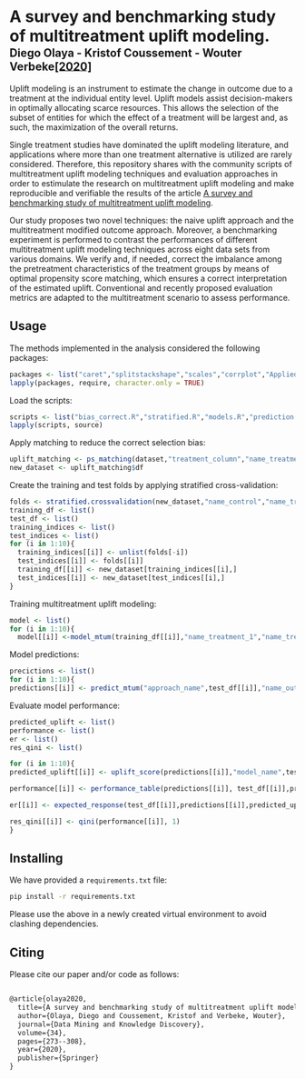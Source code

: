 # A survey and benchmarking study of multitreatment uplift modeling. </br><sub><sub>Diego Olaya - Kristof Coussement - Wouter Verbeke[[2020]](https://doi.org/10.1007/s10618-019-00670-y)</sub></sub>
Uplift modeling is an instrument to estimate the change in outcome due to a treatment at the individual entity level. Uplift models assist decision-makers in optimally allocating scarce resources. This allows the selection of the subset of entities for which the effect of a treatment will be largest and, as such, the maximization of the overall returns. 

Single treatment studies have dominated the uplift modeling literature, and applications where more than one treatment alternative is utilized are rarely considered. Therefore, this repository shares with the community scripts of multitreatment uplift modeling techniques and evaluation approaches in order to estimulate the research on multitreatment uplift modeling and make reproducible and verifiable the results of the article [A survey and benchmarking study of multitreatment uplift modeling](https://link.springer.com/article/10.1007/s10618-019-00670-y).

Our study proposes two novel techniques: the naive uplift approach and the multitreatment modified outcome approach. Moreover, a benchmarking experiment is performed to contrast the performances of different multitreatment uplift modeling techniques across eight data sets from various domains. We verify and, if needed, correct the imbalance among the pretreatment characteristics of the treatment groups by means of optimal propensity score matching, which ensures a correct interpretation of the estimated uplift. Conventional and recently proposed evaluation metrics are adapted to the multitreatment scenario to assess performance. 

## Usage
The methods implemented in the analysis considered the following packages:

```r
packages <- list("caret","splitstackshape","scales","corrplot","AppliedPredictiveModeling","ggplot2","uplift","plyr","ggpubr","moments","stringr","sas7bdat","randomForest","nnet","twang","RItools","RItools","tableone","MatchIt","car","reshape2","ggthemes","rowr")
lapply(packages, require, character.only = TRUE)
```
Load the scripts:

```r
scripts <- list("bias_correct.R","stratified.R","models.R","prediction.R","performance.R")
lapply(scripts, source)
```
Apply matching to reduce the correct selection bias:

```r
uplift_matching <- ps_matching(dataset,"treatment_column","name_treatment_1","name_treatment_2","name_control", vector_features)
new_dataset <- uplift_matching$df
```
Create the training and test folds by applying stratified cross-validation:

```r
folds <- stratified.crossvalidation(new_dataset,"name_control","name_treatment_1","name_treatment_2","name_outcome",10)
training_df <- list()
test_df <- list()
training_indices <- list()
test_indices <- list()
for (i in 1:10){
  training_indices[[i]] <- unlist(folds[-i])
  test_indices[[i]] <- folds[[i]]
  training_df[[i]] <- new_dataset[training_indices[[i],]
  test_indices[[i]] <- new_dataset[test_indices[[i],]
}
```
Training multitreatment uplift modeling:

```r
model <- list()
for (i in 1:10){
  model[[i]] <-model_mtum(training_df[[i]],"name_treatment_1","name_treatment_2","name_outcome","YES","NO",vector_features,"name_model")
```
Model predictions:

```r
precictions <- list()
for (i in 1:10){
predictions[[i]] <- predict_mtum("approach_name",test_df[[i]],"name_outcome",vector_features,"YES","NO","name_treatment_1","name_treatment_2",model[[i]])
```
Evaluate model performance:

```r
predicted_uplift <- list()
performance <- list()
er <- list()
res_qini <- list()

for (i in 1:10){
predicted_uplift[[i]] <- uplift_score(predictions[[i]],"model_name",test_df[[i]],"name_control","treatment_column","name_treatment_1","name_treatment_2")

performance[[i]] <- performance_table(predictions[[i]], test_df[[i]],predicted_uplift[[i]],"treatment_column","name_outcome","name_control","name_treatment_1","name_treatment_2")

er[[i]] <- expected_response(test_df[[i]],predictions[[i]],predicted_uplift[[i]],"treatment_column","name_treatment_1","name_treatment_2","name_control")

res_qini[[i]] <- qini(performance[[i]], 1)
}
```

## Installing
We have provided a `requirements.txt` file:
```bash
pip install -r requirements.txt
```
Please use the above in a newly created virtual environment to avoid clashing dependencies.

## Citing
Please cite our paper and/or code as follows:

```tex

@article{olaya2020,
  title={A survey and benchmarking study of multitreatment uplift modeling},
  author={Olaya, Diego and Coussement, Kristof and Verbeke, Wouter},
  journal={Data Mining and Knowledge Discovery},
  volume={34},
  pages={273--308},
  year={2020},
  publisher={Springer}
}


```